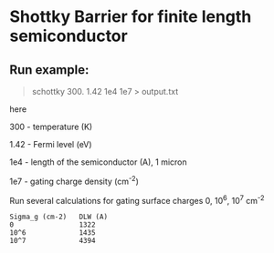 # Shottky Barrier for finite length semiconductor


## Run example:
> schottky 300. 1.42 1e4 1e7 > output.txt

here

300 - temperature (K)

1.42 - Fermi level (eV)

1e4 - length of the semiconductor (A), 1 micron

1e7 - gating charge density (cm<sup>-2</sup>)

Run several calculations for gating surface charges 0, 10<sup>6</sup>, 10<sup>7</sup> cm<sup>-2</sup>
```
Sigma_g (cm-2)   DLW (A)
0                1322
10^6             1435
10^7             4394
```



